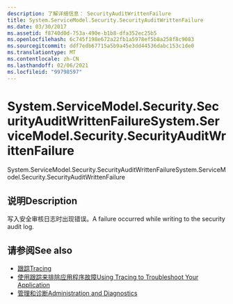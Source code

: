```yaml
---
description: 了解详细信息： SecurityAuditWrittenFailure
title: System.ServiceModel.Security.SecurityAuditWrittenFailure
ms.date: 03/30/2017
ms.assetid: f8740d0d-753a-490e-b1b8-dfa352ec25b5
ms.openlocfilehash: 6c745f198e672a22fb1a5978ef5b8a258f8c9083
ms.sourcegitcommit: ddf7edb67715a5b9a45e3dd44536dabc153c1de0
ms.translationtype: MT
ms.contentlocale: zh-CN
ms.lasthandoff: 02/06/2021
ms.locfileid: "99798597"
---
```

# <a name="systemservicemodelsecuritysecurityauditwrittenfailure"></a><span data-ttu-id="19d26-103">System.ServiceModel.Security.SecurityAuditWrittenFailure</span><span class="sxs-lookup"><span data-stu-id="19d26-103">System.ServiceModel.Security.SecurityAuditWrittenFailure</span></span>

<span data-ttu-id="19d26-104">System.ServiceModel.Security.SecurityAuditWrittenFailure</span><span class="sxs-lookup"><span data-stu-id="19d26-104">System.ServiceModel.Security.SecurityAuditWrittenFailure</span></span>  
  
## <a name="description"></a><span data-ttu-id="19d26-105">说明</span><span class="sxs-lookup"><span data-stu-id="19d26-105">Description</span></span>  

 <span data-ttu-id="19d26-106">写入安全审核日志时出现错误。</span><span class="sxs-lookup"><span data-stu-id="19d26-106">A failure occurred while writing to the security audit log.</span></span>  
  
## <a name="see-also"></a><span data-ttu-id="19d26-107">请参阅</span><span class="sxs-lookup"><span data-stu-id="19d26-107">See also</span></span>

- [<span data-ttu-id="19d26-108">跟踪</span><span class="sxs-lookup"><span data-stu-id="19d26-108">Tracing</span></span>](index.md)
- [<span data-ttu-id="19d26-109">使用跟踪来排除应用程序故障</span><span class="sxs-lookup"><span data-stu-id="19d26-109">Using Tracing to Troubleshoot Your Application</span></span>](using-tracing-to-troubleshoot-your-application.md)
- [<span data-ttu-id="19d26-110">管理和诊断</span><span class="sxs-lookup"><span data-stu-id="19d26-110">Administration and Diagnostics</span></span>](../index.md)

